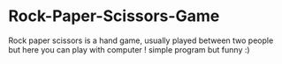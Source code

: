 # Rock-Paper-Scissors-Game
Rock paper scissors is a hand game, usually played between two people but here you can play with computer !
simple program but funny :)
